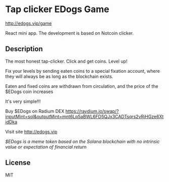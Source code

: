 # Tap clicker EDogs Game

http://edogs.vip/game

React mini app. The development is based on Notcoin clicker.

## Description

The most honest tap-clicker. Click and get coins. Level up!

Fix your levels by sending eaten coins to a special fixation account, where they will always be as long as the blockchain exists.

Eaten and fixed coins are withdrawn from circulation, and the price of the $EDogs coin increases

It's very simple!!!

Buy $EDogs on Radium DEX https://raydium.io/swap/?inputMint=sol&outputMint=mnt6Lp5aBWL6FD5QJx3CADTsqrs2vRjHGze6XtidDka

Visit site http://edogs.vip

*$EDogs is a meme token based on the Solana blockchain with no intrinsic value or expectation of financial return*

## License

MIT